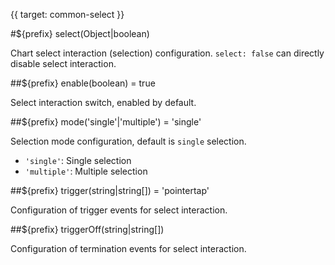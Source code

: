 {{ target: common-select }}

<!-- ISelectSpec -->

#${prefix} select(Object|boolean)

Chart select interaction (selection) configuration. `select: false` can directly disable select interaction.

##${prefix} enable(boolean) = true

Select interaction switch, enabled by default.

##${prefix} mode('single'|'multiple') = 'single'

Selection mode configuration, default is `single` selection.

- `'single'`: Single selection
- `'multiple'`: Multiple selection

##${prefix} trigger(string|string[]) = 'pointertap'

Configuration of trigger events for select interaction.

##${prefix} triggerOff(string|string[])

Configuration of termination events for select interaction.